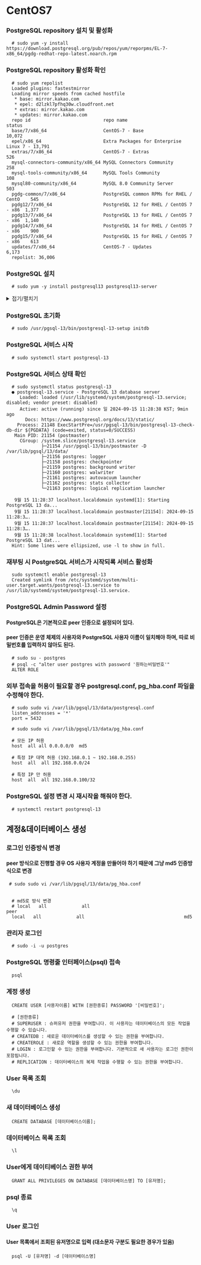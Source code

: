 # CentOS7

### PostgreSQL repository 설치 및 활성화

```
  # sudo yum -y install https://download.postgresql.org/pub/repos/yum/reporpms/EL-7-x86_64/pgdg-redhat-repo-latest.noarch.rpm
```

### PostgreSQL repository 활성화 확인

```
  # sudo yum repolist
  Loaded plugins: fastestmirror
  Loading mirror speeds from cached hostfile
   * base: mirror.kakao.com
   * epel: d2lzkl7pfhq30w.cloudfront.net
   * extras: mirror.kakao.com
   * updates: mirror.kakao.com
  repo id                           repo name                               status
  base/7/x86_64                     CentOS-7 - Base                         10,072
  epel/x86_64                       Extra Packages for Enterprise Linux 7 - 13,791
  extras/7/x86_64                   CentOS-7 - Extras                          526
  mysql-connectors-community/x86_64 MySQL Connectors Community                 258
  mysql-tools-community/x86_64      MySQL Tools Community                      108
  mysql80-community/x86_64          MySQL 8.0 Community Server                 503
  pgdg-common/7/x86_64              PostgreSQL common RPMs for RHEL / CentO    545
  pgdg12/7/x86_64                   PostgreSQL 12 for RHEL / CentOS 7 - x86  1,377
  pgdg13/7/x86_64                   PostgreSQL 13 for RHEL / CentOS 7 - x86  1,140
  pgdg14/7/x86_64                   PostgreSQL 14 for RHEL / CentOS 7 - x86    900
  pgdg15/7/x86_64                   PostgreSQL 15 for RHEL / CentOS 7 - x86    613
  updates/7/x86_64                  CentOS-7 - Updates                       6,173
  repolist: 36,006
```

### PostgreSQL 설치

```
  # sudo yum -y install postgresql13 postgresql13-server
```

<details>
<summary>접기/펼치기</summary>

## 에러가 나는경우

```
  # date
```

date 커맨드로 현재 시간을 확인하고 실제 시간과 차이가 많이 난다면 현재 시간으로 조정

```
  # timedatectl set-ntp no
  # timedatectl set-time "2024-09-15 11:16:52"
  # timedatectl set-ntp yes
```
</details>

### PostgreSQL 초기화

```
  # sudo /usr/pgsql-13/bin/postgresql-13-setup initdb
```

### PostgreSQL 서비스 시작

```
  # sudo systemctl start postgresql-13
```

### PostgreSQL 서비스 상태 확인

```
  # sudo systemctl status postgresql-13
  ● postgresql-13.service - PostgreSQL 13 database server
     Loaded: loaded (/usr/lib/systemd/system/postgresql-13.service; disabled; vendor preset: disabled)
     Active: active (running) since 일 2024-09-15 11:28:38 KST; 9min ago
       Docs: https://www.postgresql.org/docs/13/static/
    Process: 21148 ExecStartPre=/usr/pgsql-13/bin/postgresql-13-check-db-dir ${PGDATA} (code=exited, status=0/SUCCESS)
   Main PID: 21154 (postmaster)
     CGroup: /system.slice/postgresql-13.service
             ├─21154 /usr/pgsql-13/bin/postmaster -D /var/lib/pgsql/13/data/
             ├─21156 postgres: logger
             ├─21158 postgres: checkpointer
             ├─21159 postgres: background writer
             ├─21160 postgres: walwriter
             ├─21161 postgres: autovacuum launcher
             ├─21162 postgres: stats collector
             └─21163 postgres: logical replication launcher
  
   9월 15 11:28:37 localhost.localdomain systemd[1]: Starting PostgreSQL 13 da...
   9월 15 11:28:37 localhost.localdomain postmaster[21154]: 2024-09-15 11:28:3….
   9월 15 11:28:37 localhost.localdomain postmaster[21154]: 2024-09-15 11:28:3….
   9월 15 11:28:38 localhost.localdomain systemd[1]: Started PostgreSQL 13 dat...
  Hint: Some lines were ellipsized, use -l to show in full.
```

### 재부팅 시 PostgreSQL 서비스가 시작되록 서비스 활성화

```
  sudo systemctl enable postgresql-13
  Created symlink from /etc/systemd/system/multi-user.target.wants/postgresql-13.service to /usr/lib/systemd/system/postgresql-13.service.

```

### PostgreSQL Admin Password 설정

#### PostgreSQL은 기본적으로 peer 인증으로 설정되어 있다. 
#### peer 인증은 운영 체제의 사용자와 PostgreSQL 사용자 이름이 일치해야 하며, 따로 비밀번호를 입력하지 않아도 된다.

```
  # sudo su - postgres
  # psql -c "alter user postgres with password '원하는비밀번호'"
  ALTER ROLE
```

### 외부 접속을 허용이 필요할 경우 postgresql.conf, pg_hba.conf 파일을 수정해야 한다.

```
  # sudo sudo vi /var/lib/pgsql/13/data/postgresql.conf
  listen_addresses = '*'
  port = 5432
```

```
  # sudo sudo vi /var/lib/pgsql/13/data/pg_hba.conf
    
  # 모든 IP 허용
  host  all all 0.0.0.0/0  md5
  
  # 특정 IP 대역 허용 (192.168.0.1 ~ 192.168.0.255)
  host  all  all 192.168.0.0/24
  
  # 특정 IP 만 허용
  host  all  all 192.168.0.100/32
```

### PostgreSQL 설정 변경 시 재시작을 해줘야 한다.

```
  # systemctl restart postgresql-13
```

## 계정&데이터베이스 생성

### 로그인 인증방식 변경
#### peer 방식으로 진행할 경우 OS 사용자 계정을 만들어야 하기 때문에 그냥 md5 인증방식으로 변경

```
 # sudo sudo vi /var/lib/pgsql/13/data/pg_hba.conf


  # md5로 방식 변경
  # local   all             all                                     peer
  local   all             all                                     md5
```


### 관리자 로그인

```
  # sudo -i -u postgres
```

### PostgreSQL 명령줄 인터페이스(psql) 접속

```
  psql
```

### 계정 생성

```
  CREATE USER [사용자이름] WITH [권한종류] PASSWORD '[비밀번호]';

  # [권한종류]
  # SUPERUSER : 슈퍼유저 권한을 부여합니다. 이 사용자는 데이터베이스의 모든 작업을 수행할 수 있습니다.
  # CREATEDB : 새로운 데이터베이스를 생성할 수 있는 권한을 부여합니다.
  # CREATEROLE : 새로운 역할을 생성할 수 있는 권한을 부여합니다.
  # LOGIN : 로그인할 수 있는 권한을 부여합니다. 기본적으로 새 사용자는 로그인 권한이 포함됩니다.
  # REPLICATION : 데이터베이스의 복제 작업을 수행할 수 있는 권한을 부여합니다.
```

### User 목록 조회

```
  \du
```

### 새 데이터베이스 생성

```
  CREATE DATABASE [데이터베이스이름];
```

### 데이터베이스 목록 조회

```
  \l
```

### User에게 데이티베이스 권한 부여

```
  GRANT ALL PRIVILEGES ON DATABASE [데이터베이스명] TO [유저명];
```

### psql 종료

```
  \q
```

### User 로그인
#### User 목록에서 조회된 유저명으로 입력 (대소문자 구분도 필요한 경우가 있음)
```
  psql -U [유저명] -d [데이터베이스명]
```
